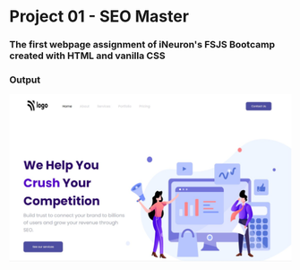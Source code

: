 # Project 01 - SEO Master

### The first webpage assignment of iNeuron's FSJS Bootcamp created with HTML and vanilla CSS

### Output

![Project-1](./project1-output.jpg)
